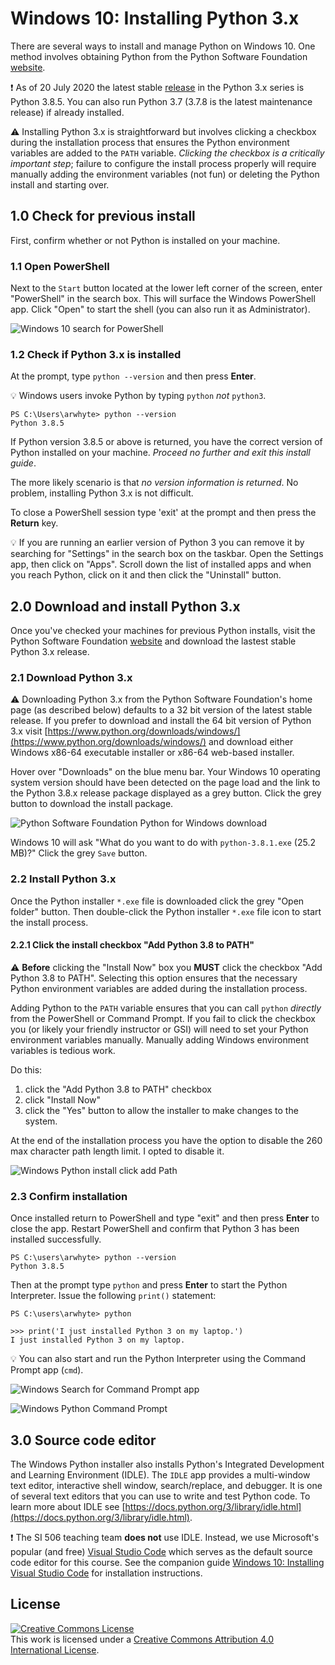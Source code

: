 # Windows 10: Installing Python 3.x

There are several ways to install and manage Python on Windows 10. One method involves obtaining
Python from the Python Software Foundation [website](https://www.python.org/).

:exclamation: As of 20 July 2020 the latest stable
[release](https://www.python.org/downloads/mac-osx/) in the Python 3.x series is Python 3.8.5. You
can also run Python 3.7 (3.7.8 is the latest maintenance release) if already installed.

:warning: Installing Python 3.x is straightforward but involves clicking a checkbox during the
installation process that ensures the Python environment variables are added to the `PATH` variable.
_Clicking the checkbox is a critically important step_; failure to configure the install process
properly will require manually adding the environment variables (not fun) or deleting the Python
install and starting over.

## 1.0 Check for previous install

First, confirm whether or not Python is installed on your machine.

### 1.1 Open PowerShell

Next to the `Start` button located at the lower left corner of the screen, enter "PowerShell" in the
search box. This will surface the Windows PowerShell app. Click "Open" to start the shell (you can
also run it as Administrator).

![Windows 10 search for PowerShell](assets/win-search_powershell.png)

### 1.2 Check if Python 3.x is installed

At the prompt, type `python --version` and then press __Enter__.

:bulb: Windows users invoke Python by typing `python` _not_ `python3`.

```commandline
PS C:\Users\arwhyte> python --version
Python 3.8.5
```

If Python version 3.8.5 or above is returned, you have the correct version of Python installed on
your machine. _Proceed no further and exit this install guide_.

The more likely scenario is that _no version information is returned_. No problem, installing
Python 3.x is not difficult.

To close a PowerShell session type 'exit' at the prompt and then press the __Return__ key.

:bulb: If you are running an earlier version of Python 3 you can remove it by searching for
"Settings" in the search box on the taskbar. Open the Settings app, then click on "Apps". Scroll
down the list of installed apps and when you reach Python, click on it and then click the
"Uninstall" button.

## 2.0 Download and install Python 3.x

Once you've checked your machines for previous Python installs, visit the Python Software Foundation
[website](https://www.python.org) and download the lastest stable Python 3.x release.

### 2.1 Download Python 3.x

:warning: Downloading Python 3.x from the Python Software Foundation's home page (as described
below) defaults to a 32 bit version of the latest stable release. If you prefer to download and
install the 64 bit version of Python 3.x visit
[https://www.python.org/downloads/windows/](https://www.python.org/downloads/windows/) and download
either Windows x86-64 executable installer or x86-64 web-based installer.

Hover over "Downloads" on the blue menu bar. Your Windows 10 operating system version should have
been detected on the page load and the link to the Python 3.8.x release package displayed as a grey
button. Click the grey button to download the install package.

![Python Software Foundation Python for Windows download](assets/win-install_python_pysf_download_3_8_5.png)

Windows 10 will ask "What do you want to do with `python-3.8.1.exe` (25.2 MB)?" Click the grey
`Save` button.

### 2.2 Install Python 3.x

Once the Python installer `*.exe` file is downloaded click the grey "Open folder" button. Then
double-click the Python installer `*.exe` file icon to start the install process.

#### 2.2.1 Click the install checkbox "Add Python 3.8 to PATH"

:warning: __Before__ clicking the "Install Now" box you __MUST__ click the checkbox
"Add Python 3.8 to PATH". Selecting this option ensures that the necessary Python environment
variables are added during the installation process.

Adding Python to the `PATH` variable ensures that you can call `python` _directly_ from the
PowerShell or Command Prompt. If you fail to click the checkbox you (or likely your friendly
instructor or GSI) will need to set your Python environment variables manually. Manually adding
Windows environment variables is tedious work.

Do this:

1. click the "Add Python 3.8 to PATH" checkbox
2. click "Install Now"
3. click the "Yes" button to allow the installer to make changes to the system.

At the end of the installation process you have the option to disable the 260 max character path
length limit. I opted to disable it.

![Windows Python install click add Path](assets/win-install_python_add_path_3_8_5.png)

### 2.3 Confirm installation

Once installed return to PowerShell and type "exit" and then press __Enter__ to close the app.
Restart PowerShell and confirm that Python 3 has been installed successfully.

```commandline
PS C:\users\arwhyte> python --version
Python 3.8.5
```

Then at the prompt type `python` and press __Enter__ to start the Python Interpreter. Issue the
following `print()` statement:

```commandline
PS C:\users\arwhyte> python

>>> print('I just installed Python 3 on my laptop.')
I just installed Python 3 on my laptop.
```

:bulb: You can also start and run the Python Interpreter using the Command Prompt app (`cmd`).

![Windows Search for Command Prompt app](assets/win-search_cmd_app.png)

![Windows Python Command Prompt](assets/win-cmd-python_interp.png)

## 3.0 Source code editor

The Windows Python installer also installs Python's Integrated Development and Learning Environment
(IDLE). The `IDLE` app provides a multi-window text editor, interactive shell window,
search/replace, and debugger. It is one of several text editors that you can use to write and test
Python code. To learn more about IDLE see
[https://docs.python.org/3/library/idle.html](https://docs.python.org/3/library/idle.html).

:exclamation: The SI 506 teaching team __does not__ use IDLE. Instead, we use Microsoft's popular
(and free) [Visual Studio Code](https://code.visualstudio.com/) which serves as the default source
code editor for this course. See the companion guide
[Windows 10: Installing Visual Studio Code](win-install_vscode_with_py_extension.md) for installation
instructions.

## License
<a rel="license" href="http://creativecommons.org/licenses/by/4.0/"><img alt="Creative Commons License" style="border-width:0" src="https://i.creativecommons.org/l/by/4.0/88x31.png" /></a><br />This work is licensed under a <a rel="license" href="http://creativecommons.org/licenses/by/4.0/">Creative Commons Attribution 4.0 International License</a>.
